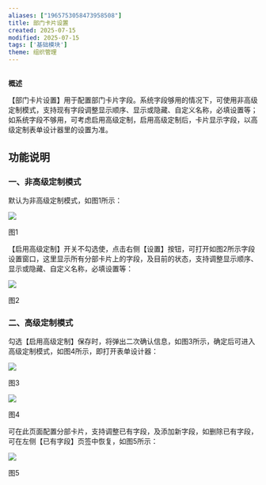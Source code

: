 ```yaml
---
aliases: ["1965753058473958508"]
title: 部门卡片设置
created: 2025-07-15
modified: 2025-07-15
tags: ['基础模块']
theme: 组织管理
---
```


##

**概述**

【部门卡片设置】用于配置部门卡片字段。系统字段够用的情况下，可使用非高级定制模式，支持现有字段调整显示顺序、显示或隐藏、自定义名称，必填设置等；如系统字段不够用，可考虑启用高级定制，启用高级定制后，卡片显示字段，以高级定制表单设计器里的设置为准。

## **功能说明**

### 一、**非高级定制模式**

默认为非高级定制模式，如图1所示：

![](7a380d06eb1a5b59a060d911f1658c62.jpg)

图1

【启用高级定制】开关不勾选使，点击右侧【设置】按钮，可打开如图2所示字段设置窗口，这里显示所有分部卡片上的字段，及目前的状态，支持调整显示顺序、显示或隐藏、自定义名称，必填设置等：

![](1549298ebb0edd9f6b04ef23befd0628.jpg)

图2

### 二、**高级定制模式**

勾选【启用高级定制】保存时，将弹出二次确认信息，如图3所示，确定后可进入高级定制模式，如图4所示，即打开表单设计器：

![](69c23a8e39ebf868655977101601cb45.jpg)

图3

![](1dd2d4cac9c983c0cc9e56f625aca8af.jpg)

图4

可在此页面配置分部卡片，支持调整已有字段，及添加新字段，如删除已有字段，可在左侧【已有字段】页签中恢复，如图5所示：

![](9d5dc312c6dbcb75e7421ec2daf03003.jpg)

图5
